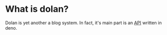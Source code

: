 # What is dolan?

Dolan is yet another a blog system. In fact, it's main part is an [API](https://github.com/dolan-x/dolan-server) written in deno.
